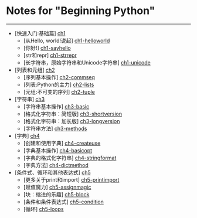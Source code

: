 Notes for "Beginning Python"
============================
---
* [快速入门:基础篇] [ch1]
  * [从Hello, world!说起] [ch1-helloworld]
  * [你好!] [ch1-sayhello]
  * [str和repr] [ch1-strrepr]
  * [长字符串，原始字符串和Unicode字符串] [ch1-unicode]
* [列表和元组] [ch2]
  * [序列基本操作] [ch2-commseq]
  * [列表:Python的主力] [ch2-lists]
  * [元组:不可变的序列] [ch2-tuple]
* [字符串] [ch3]
  * [字符串基本操作] [ch3-basic]
  * [格式化字符串：简短版] [ch3-shortversion]
  * [格式化字符串：加长版] [ch3-longversion]
  * [字符串方法] [ch3-methods]
* [字典] [ch4]
  * [创建和使用字典] [ch4-createuse]
  * [字典基本操作] [ch4-basicopt]
  * [字典的格式化字符串] [ch4-stringformat]
  * [字典方法] [ch4-dictmethod]
* [条件式、循环和其他表达式] [ch5]
  * [更多关于print和import] [ch5-printimport]
  * [赋值魔力] [ch5-assignmagic]
  * [块：缩进的乐趣] [ch5-block]
  * [条件和条件表达式] [ch5-condition]
  * [循环] [ch5-loops]


[ch1]: ch1.md "快速入门:基础篇"
  [ch1-helloworld]: ch1.md#hello-world "从Hello, world!说起"
  [ch1-sayhello]: ch1.md#say-hello-to-yourself "你好!"
  [ch1-strrepr]: ch1.md#strrepr "str和repr"
  [ch1-unicode]: ch1.md#unicode "长字符串，原始字符串和Unicode字符串"
[ch2]: ch2.md "列表和元组"
  [ch2-commseq]: ch2.md#common-sequence-operations "序列基本操作"
  [ch2-lists]: ch2.md#listspythons-workhorse "列表:Python的主力"
  [ch2-tuple]: ch2.md#tuplesimmutable-sequences "元组:不可变的序列"
[ch3]: ch3.md "字符串"
  [ch3-basic]: ch3.md#basic-string-operations "字符串基本操作"
  [ch3-shortversion]: ch3.md#string-formattingthe-short-version "格式化字符串：简短版"
  [ch3-longversion]: ch3.md#string-formattingthe-long-version "格式化字符串：加长版"
  [ch3-methods]: ch3.md#string-methods "字符串方法"
[ch4]: ch4.md "字典"
  [ch4-createuse]: ch4.md#creating-and-using-dictionaries "创建和使用字典"
  [ch4-basicopt]: ch4.md#basic-dictionary-operations "字典基本操作"
  [ch4-stringformat]: ch4.md#string-formatting-with-dictionaries "字典的格式化字符串"
  [ch4-dictmethod]: ch4.md#dictionary-methods "字典方法"
[ch5]: ch5.md "条件式、循环和其他表达式"
  [ch5-printimport]: ch5.md#more-about-print-and-import "更多关于print和import"
  [ch5-assignmagic]: ch5.md#assignment-magic "赋值魔力"
  [ch5-block]: ch5.md#blocks-the-joy-of-indentation "块：缩进的乐趣"
  [ch5-condition]: ch5.md#conditions-and-conditional-statements "条件和条件表达式"
  [ch5-loops]: ch5.md#loops "循环"
